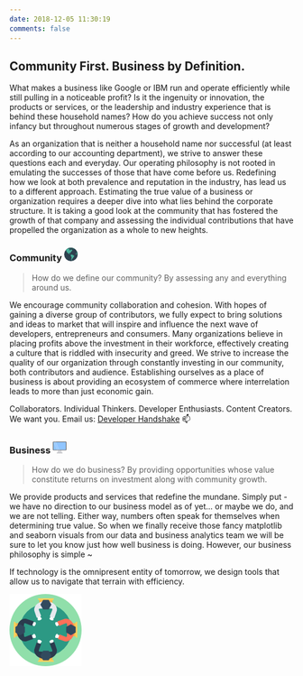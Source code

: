 ```yaml
---
date: 2018-12-05 11:30:19
comments: false
---
```


## Community First. Business by Definition.
What makes a business like Google or IBM run and operate efficiently while still pulling in a noticeable profit? Is it the ingenuity or innovation, the products or services, or the leadership and industry experience that is behind these household names? How do you achieve success not only infancy but throughout numerous stages of growth and development? 

As an organization that is neither a household name nor successful (at least according to our accounting department), we strive to answer these questions each and everyday. Our operating philosophy is not rooted in emulating the successes of those that have come before us. Redefining how we look at both prevalence and reputation in the industry, has lead us to a different approach. Estimating the true value of a business or organization requires a deeper dive into what lies behind the corporate structure. It is taking a good look at the community that has fostered the growth of that company and assessing the individual contributions that have propelled the organization as a whole to new heights. 

### Community ![about-secondary](https://raw.githubusercontent.com/Developer-Handshake/Developer-Handshake.github.io/org-page/img-media/community.png)
> How do we define our community? By assessing any and everything around us.

We encourage community collaboration and cohesion. With hopes of gaining a diverse group of contributors, we fully expect to bring solutions and ideas to market that will inspire and influence the next wave of developers, entrepreneurs and consumers. Many organizations believe in placing profits above the investment in their workforce, effectively creating a culture that is riddled with insecurity and greed. We strive to increase the quality of our organization through constantly investing in our community, both contributors and audience. Establishing ourselves as a place of business is about providing an ecosystem of commerce where interrelation leads to more than just economic gain. 

Collaborators. Individual Thinkers. Developer Enthusiasts. Content Creators. We want you. Email us: [Developer Handshake](mailto:developer.handshake@gmail.com) 📫️

### Business ![about-secondary](https://raw.githubusercontent.com/Developer-Handshake/Developer-Handshake.github.io/org-page/img-media/business.png)
> How do we do business? By providing opportunities whose value constitute returns on investment along with community growth. 

We provide products and services that redefine the mundane. Simply put - we have no direction to our business model as of yet... or maybe we do, and we are not telling. Either way, numbers often speak for themselves when determining true value. So when we finally receive those fancy matplotlib and seaborn visuals from our data and business analytics team we will be sure to let you know just how well business is doing. However, our business philosophy is simple ~ 

<p class="closer">If technology is the omnipresent entity of tomorrow, we design tools that allow us to navigate that terrain with efficiency.</p> 

![Logo2](https://raw.githubusercontent.com/Developer-Handshake/Developer-Handshake.github.io/org-page/img-media/reunion.png) 